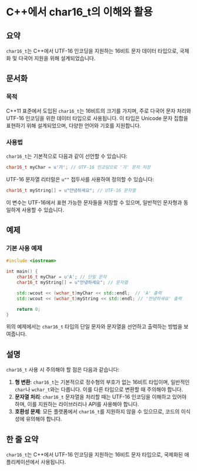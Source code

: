 <!--
Meta Description: # C++에서 char16_t의 이해와 활용 ## 요약 `char16_t`는 C++에서 UTF-16 인코딩을 지원하는 16비트 문자 데이터 타입으로, 국제화 및 다국어 지원을 위해 설계되었습니다. ## 문서화 ### 목적 C++11 표준에서 도입된 `char16_t`는...
Meta Keywords: char16_t, utf, 인코딩을, 타입으로, 문자열
-->

# C++에서 char16_t의 이해와 활용

## 요약
`char16_t`는 C++에서 UTF-16 인코딩을 지원하는 16비트 문자 데이터 타입으로, 국제화 및 다국어 지원을 위해 설계되었습니다.

## 문서화
### 목적
C++11 표준에서 도입된 `char16_t`는 16비트의 크기를 가지며, 주로 다국어 문자 처리와 UTF-16 인코딩을 위한 데이터 타입으로 사용됩니다. 이 타입은 Unicode 문자 집합을 표현하기 위해 설계되었으며, 다양한 언어와 기호를 지원합니다.

### 사용법
`char16_t`는 기본적으로 다음과 같이 선언할 수 있습니다:

```cpp
char16_t myChar = u'가'; // UTF-16 인코딩으로 '가' 문자 저장
```

UTF-16 문자열 리터럴은 `u""` 접두사를 사용하여 정의할 수 있습니다:

```cpp
char16_t myString[] = u"안녕하세요"; // UTF-16 문자열
```

이 변수는 UTF-16에서 표현 가능한 문자들을 저장할 수 있으며, 일반적인 문자형과 동일하게 사용할 수 있습니다.

## 예제
### 기본 사용 예제

```cpp
#include <iostream>

int main() {
    char16_t myChar = u'A'; // 단일 문자
    char16_t myString[] = u"안녕하세요"; // 문자열

    std::wcout << (wchar_t)myChar << std::endl;  // 'A' 출력
    std::wcout << (wchar_t)myString << std::endl; // '안녕하세요' 출력

    return 0;
}
```

위의 예제에서는 `char16_t` 타입의 단일 문자와 문자열을 선언하고 출력하는 방법을 보여줍니다.

## 설명
`char16_t` 사용 시 주의해야 할 점은 다음과 같습니다:

1. **형 변환**: `char16_t`는 기본적으로 정수형의 부호가 없는 16비트 타입이며, 일반적인 `char`나 `wchar_t`와는 다릅니다. 이를 다른 타입으로 변환할 때 주의해야 합니다.
2. **문자열 처리**: `char16_t` 문자열을 처리할 때는 UTF-16 인코딩을 이해하고 있어야 하며, 이를 지원하는 라이브러리나 API를 사용해야 합니다.
3. **호환성 문제**: 모든 플랫폼에서 `char16_t`를 지원하지 않을 수 있으므로, 코드의 이식성에 유의해야 합니다.

## 한 줄 요약
`char16_t`는 C++에서 UTF-16 인코딩을 지원하는 16비트 문자 타입으로, 국제화된 애플리케이션에서 사용됩니다.